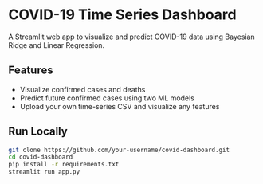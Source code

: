 #  COVID-19 Time Series Dashboard

A Streamlit web app to visualize and predict COVID-19 data using Bayesian Ridge and Linear Regression.

##  Features
- Visualize confirmed cases and deaths
- Predict future confirmed cases using two ML models
- Upload your own time-series CSV and visualize any features

##  Run Locally

```bash
git clone https://github.com/your-username/covid-dashboard.git
cd covid-dashboard
pip install -r requirements.txt
streamlit run app.py
